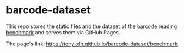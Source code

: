 # barcode-dataset

This repo stores the static files and the dataset of the [barcode reading benchmark](https://github.com/tony-xlh/barcode-reading-benchmark) and serves them via GitHub Pages.

The page's link: <https://tony-xlh.github.io/barcode-dataset/benchmark>